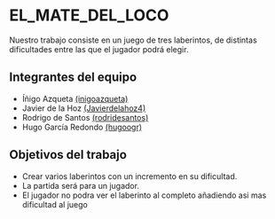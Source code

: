 # EL_MATE_DEL_LOCO

Nuestro trabajo consiste en un juego de tres laberintos, de distintas dificultades entre las que el jugador podrá elegir.

## Integrantes del equipo

* Íñigo Azqueta [(inigoazqueta)](https://github.com/inigoazqueta)
* Javier de la Hoz [(Javierdelahoz4)](https:/github.com/Javierdelahoz4)
* Rodrigo de Santos [(rodridesantos)](https:/github.com/rodridesantos)
* Hugo García Redondo [(hugoogr)](https://github.com/hugoogr)            
## Objetivos del trabajo


* Crear varios laberintos con un incremento en su dificultad.
* La partida será para un jugador.
* El jugador no podra ver el laberinto al completo añadiendo asi mas dificultad al juego

